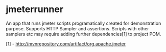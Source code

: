 # jmeterrunner

An app that runs jmeter scripts programatically created for demonstration purpose. Supports  HTTP Sampler and assertions. Scripts with other samplers etc may require adding further dependencies[1] to project POM.

[1] - http://mvnrepository.com/artifact/org.apache.jmeter


